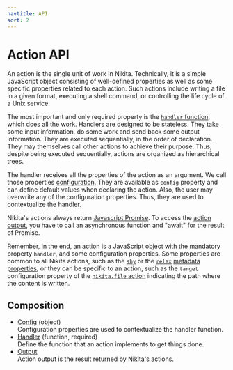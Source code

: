 ```yaml
---
navtitle: API
sort: 2
---
```


# Action API

An action is the single unit of work in Nikita. Technically, it is a simple JavaScript object consisting of well-defined properties as well as some specific properties related to each action. Such actions include writing a file in a given format, executing a shell command, or controlling the life cycle of a Unix service.

The most important and only required property is the [`handler` function](/current/api/handler), which does all the work. Handlers are designed to be stateless. They take some input information, do some work and send back some output information. They are executed sequentially, in the order of declaration. They may themselves call other actions to achieve their purpose. Thus, despite being executed sequentially, actions are organized as hierarchical trees.

The handler receives all the properties of the action as an argument. We call those properties [configuration](/current/api/config). They are available as `config` property and can define default values when declaring the action. Also, the user may overwrite any of the configuration properties. Thus, they are used to contextualize the handler.

Nikita's actions always return [Javascript Promise](https://nodejs.dev/learn/understanding-javascript-promises). To access the [action output](/current/api/output), you have to call an asynchronous function and "await" for the result of Promise.

Remember, in the end, an action is a JavaScript object with the mandatory property `handler`, and some configuration properties. Some properties are common to all Nikita actions, such as the [`shy`](/current/api/metadata/shy) or the [`relax`](/current/api/metadata/relax) [metadata properties](/current/api/metadata), or they can be specific to an action, such as the `target` configuration property of the [`nikita.file` action](/current/api/file) indicating the path where the content is written.

## Composition

* [Config](/current/api/config/) (object)   
  Configuration properties are used to contextualize the handler function.
* [Handler](/current/api/handler/) (function, required)   
  Define the function that an action implements to get things done.
* [Output](/current/api/output/)   
  Action output is the result returned by Nikita's actions.
